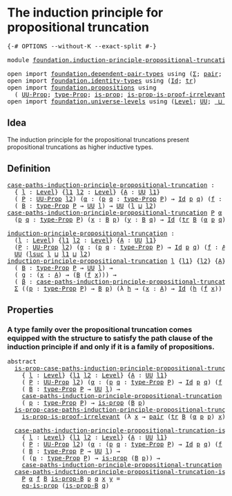 # The induction principle for propositional truncation

<pre class="Agda"><a id="65" class="Symbol">{-#</a> <a id="69" class="Keyword">OPTIONS</a> <a id="77" class="Pragma">--without-K</a> <a id="89" class="Pragma">--exact-split</a> <a id="103" class="Symbol">#-}</a>

<a id="108" class="Keyword">module</a> <a id="115" href="foundation.induction-principle-propositional-truncation.html" class="Module">foundation.induction-principle-propositional-truncation</a> <a id="171" class="Keyword">where</a>

<a id="178" class="Keyword">open</a> <a id="183" class="Keyword">import</a> <a id="190" href="foundation.dependent-pair-types.html" class="Module">foundation.dependent-pair-types</a> <a id="222" class="Keyword">using</a> <a id="228" class="Symbol">(</a><a id="229" href="foundation-core.dependent-pair-types.html#502" class="Record">Σ</a><a id="230" class="Symbol">;</a> <a id="232" href="foundation-core.dependent-pair-types.html#575" class="InductiveConstructor">pair</a><a id="236" class="Symbol">;</a> <a id="238" href="foundation-core.dependent-pair-types.html#592" class="Field">pr1</a><a id="241" class="Symbol">;</a> <a id="243" href="foundation-core.dependent-pair-types.html#604" class="Field">pr2</a><a id="246" class="Symbol">)</a>
<a id="248" class="Keyword">open</a> <a id="253" class="Keyword">import</a> <a id="260" href="foundation.identity-types.html" class="Module">foundation.identity-types</a> <a id="286" class="Keyword">using</a> <a id="292" class="Symbol">(</a><a id="293" href="foundation-core.identity-types.html#641" class="Datatype">Id</a><a id="295" class="Symbol">;</a> <a id="297" href="foundation-core.identity-types.html#4584" class="Function">tr</a><a id="299" class="Symbol">)</a>
<a id="301" class="Keyword">open</a> <a id="306" class="Keyword">import</a> <a id="313" href="foundation.propositions.html" class="Module">foundation.propositions</a> <a id="337" class="Keyword">using</a>
  <a id="345" class="Symbol">(</a> <a id="347" href="foundation-core.propositions.html#1322" class="Function">UU-Prop</a><a id="354" class="Symbol">;</a> <a id="356" href="foundation-core.propositions.html#1424" class="Function">type-Prop</a><a id="365" class="Symbol">;</a> <a id="367" href="foundation-core.propositions.html#1246" class="Function">is-prop</a><a id="374" class="Symbol">;</a> <a id="376" href="foundation-core.propositions.html#3151" class="Function">is-prop-is-proof-irrelevant</a><a id="403" class="Symbol">;</a> <a id="405" href="foundation-core.propositions.html#2649" class="Function">eq-is-prop</a><a id="415" class="Symbol">)</a>
<a id="417" class="Keyword">open</a> <a id="422" class="Keyword">import</a> <a id="429" href="foundation.universe-levels.html" class="Module">foundation.universe-levels</a> <a id="456" class="Keyword">using</a> <a id="462" class="Symbol">(</a><a id="463" href="Agda.Primitive.html#597" class="Postulate">Level</a><a id="468" class="Symbol">;</a> <a id="470" href="foundation-core.universe-levels.html#222" class="Primitive">UU</a><a id="472" class="Symbol">;</a> <a id="474" href="Agda.Primitive.html#810" class="Primitive Operator">_⊔_</a><a id="477" class="Symbol">;</a> <a id="479" href="Agda.Primitive.html#780" class="Primitive">lsuc</a><a id="483" class="Symbol">)</a>
</pre>
## Idea

The induction principle for the propositional truncations present propositional truncations as higher inductive types.

## Definition

<pre class="Agda"><a id="case-paths-induction-principle-propositional-truncation"></a><a id="642" href="foundation.induction-principle-propositional-truncation.html#642" class="Function">case-paths-induction-principle-propositional-truncation</a> <a id="698" class="Symbol">:</a>
  <a id="702" class="Symbol">{</a> <a id="704" href="foundation.induction-principle-propositional-truncation.html#704" class="Bound">l</a> <a id="706" class="Symbol">:</a> <a id="708" href="Agda.Primitive.html#597" class="Postulate">Level</a><a id="713" class="Symbol">}</a> <a id="715" class="Symbol">{</a><a id="716" href="foundation.induction-principle-propositional-truncation.html#716" class="Bound">l1</a> <a id="719" href="foundation.induction-principle-propositional-truncation.html#719" class="Bound">l2</a> <a id="722" class="Symbol">:</a> <a id="724" href="Agda.Primitive.html#597" class="Postulate">Level</a><a id="729" class="Symbol">}</a> <a id="731" class="Symbol">{</a><a id="732" href="foundation.induction-principle-propositional-truncation.html#732" class="Bound">A</a> <a id="734" class="Symbol">:</a> <a id="736" href="foundation-core.universe-levels.html#222" class="Primitive">UU</a> <a id="739" href="foundation.induction-principle-propositional-truncation.html#716" class="Bound">l1</a><a id="741" class="Symbol">}</a>
  <a id="745" class="Symbol">(</a> <a id="747" href="foundation.induction-principle-propositional-truncation.html#747" class="Bound">P</a> <a id="749" class="Symbol">:</a> <a id="751" href="foundation-core.propositions.html#1322" class="Function">UU-Prop</a> <a id="759" href="foundation.induction-principle-propositional-truncation.html#719" class="Bound">l2</a><a id="761" class="Symbol">)</a> <a id="763" class="Symbol">(</a><a id="764" href="foundation.induction-principle-propositional-truncation.html#764" class="Bound">α</a> <a id="766" class="Symbol">:</a> <a id="768" class="Symbol">(</a><a id="769" href="foundation.induction-principle-propositional-truncation.html#769" class="Bound">p</a> <a id="771" href="foundation.induction-principle-propositional-truncation.html#771" class="Bound">q</a> <a id="773" class="Symbol">:</a> <a id="775" href="foundation-core.propositions.html#1424" class="Function">type-Prop</a> <a id="785" href="foundation.induction-principle-propositional-truncation.html#747" class="Bound">P</a><a id="786" class="Symbol">)</a> <a id="788" class="Symbol">→</a> <a id="790" href="foundation-core.identity-types.html#641" class="Datatype">Id</a> <a id="793" href="foundation.induction-principle-propositional-truncation.html#769" class="Bound">p</a> <a id="795" href="foundation.induction-principle-propositional-truncation.html#771" class="Bound">q</a><a id="796" class="Symbol">)</a> <a id="798" class="Symbol">(</a><a id="799" href="foundation.induction-principle-propositional-truncation.html#799" class="Bound">f</a> <a id="801" class="Symbol">:</a> <a id="803" href="foundation.induction-principle-propositional-truncation.html#732" class="Bound">A</a> <a id="805" class="Symbol">→</a> <a id="807" href="foundation-core.propositions.html#1424" class="Function">type-Prop</a> <a id="817" href="foundation.induction-principle-propositional-truncation.html#747" class="Bound">P</a><a id="818" class="Symbol">)</a> <a id="820" class="Symbol">→</a>
  <a id="824" class="Symbol">(</a> <a id="826" href="foundation.induction-principle-propositional-truncation.html#826" class="Bound">B</a> <a id="828" class="Symbol">:</a> <a id="830" href="foundation-core.propositions.html#1424" class="Function">type-Prop</a> <a id="840" href="foundation.induction-principle-propositional-truncation.html#747" class="Bound">P</a> <a id="842" class="Symbol">→</a> <a id="844" href="foundation-core.universe-levels.html#222" class="Primitive">UU</a> <a id="847" href="foundation.induction-principle-propositional-truncation.html#704" class="Bound">l</a><a id="848" class="Symbol">)</a> <a id="850" class="Symbol">→</a> <a id="852" href="foundation-core.universe-levels.html#222" class="Primitive">UU</a> <a id="855" class="Symbol">(</a><a id="856" href="foundation.induction-principle-propositional-truncation.html#704" class="Bound">l</a> <a id="858" href="Agda.Primitive.html#810" class="Primitive Operator">⊔</a> <a id="860" href="foundation.induction-principle-propositional-truncation.html#719" class="Bound">l2</a><a id="862" class="Symbol">)</a>
<a id="864" href="foundation.induction-principle-propositional-truncation.html#642" class="Function">case-paths-induction-principle-propositional-truncation</a> <a id="920" href="foundation.induction-principle-propositional-truncation.html#920" class="Bound">P</a> <a id="922" href="foundation.induction-principle-propositional-truncation.html#922" class="Bound">α</a> <a id="924" href="foundation.induction-principle-propositional-truncation.html#924" class="Bound">f</a> <a id="926" href="foundation.induction-principle-propositional-truncation.html#926" class="Bound">B</a> <a id="928" class="Symbol">=</a>
  <a id="932" class="Symbol">(</a><a id="933" href="foundation.induction-principle-propositional-truncation.html#933" class="Bound">p</a> <a id="935" href="foundation.induction-principle-propositional-truncation.html#935" class="Bound">q</a> <a id="937" class="Symbol">:</a> <a id="939" href="foundation-core.propositions.html#1424" class="Function">type-Prop</a> <a id="949" href="foundation.induction-principle-propositional-truncation.html#920" class="Bound">P</a><a id="950" class="Symbol">)</a> <a id="952" class="Symbol">(</a><a id="953" href="foundation.induction-principle-propositional-truncation.html#953" class="Bound">x</a> <a id="955" class="Symbol">:</a> <a id="957" href="foundation.induction-principle-propositional-truncation.html#926" class="Bound">B</a> <a id="959" href="foundation.induction-principle-propositional-truncation.html#933" class="Bound">p</a><a id="960" class="Symbol">)</a> <a id="962" class="Symbol">(</a><a id="963" href="foundation.induction-principle-propositional-truncation.html#963" class="Bound">y</a> <a id="965" class="Symbol">:</a> <a id="967" href="foundation.induction-principle-propositional-truncation.html#926" class="Bound">B</a> <a id="969" href="foundation.induction-principle-propositional-truncation.html#935" class="Bound">q</a><a id="970" class="Symbol">)</a> <a id="972" class="Symbol">→</a> <a id="974" href="foundation-core.identity-types.html#641" class="Datatype">Id</a> <a id="977" class="Symbol">(</a><a id="978" href="foundation-core.identity-types.html#4584" class="Function">tr</a> <a id="981" href="foundation.induction-principle-propositional-truncation.html#926" class="Bound">B</a> <a id="983" class="Symbol">(</a><a id="984" href="foundation.induction-principle-propositional-truncation.html#922" class="Bound">α</a> <a id="986" href="foundation.induction-principle-propositional-truncation.html#933" class="Bound">p</a> <a id="988" href="foundation.induction-principle-propositional-truncation.html#935" class="Bound">q</a><a id="989" class="Symbol">)</a> <a id="991" href="foundation.induction-principle-propositional-truncation.html#953" class="Bound">x</a><a id="992" class="Symbol">)</a> <a id="994" href="foundation.induction-principle-propositional-truncation.html#963" class="Bound">y</a>
  
<a id="induction-principle-propositional-truncation"></a><a id="999" href="foundation.induction-principle-propositional-truncation.html#999" class="Function">induction-principle-propositional-truncation</a> <a id="1044" class="Symbol">:</a>
  <a id="1048" class="Symbol">(</a><a id="1049" href="foundation.induction-principle-propositional-truncation.html#1049" class="Bound">l</a> <a id="1051" class="Symbol">:</a> <a id="1053" href="Agda.Primitive.html#597" class="Postulate">Level</a><a id="1058" class="Symbol">)</a> <a id="1060" class="Symbol">{</a><a id="1061" href="foundation.induction-principle-propositional-truncation.html#1061" class="Bound">l1</a> <a id="1064" href="foundation.induction-principle-propositional-truncation.html#1064" class="Bound">l2</a> <a id="1067" class="Symbol">:</a> <a id="1069" href="Agda.Primitive.html#597" class="Postulate">Level</a><a id="1074" class="Symbol">}</a> <a id="1076" class="Symbol">{</a><a id="1077" href="foundation.induction-principle-propositional-truncation.html#1077" class="Bound">A</a> <a id="1079" class="Symbol">:</a> <a id="1081" href="foundation-core.universe-levels.html#222" class="Primitive">UU</a> <a id="1084" href="foundation.induction-principle-propositional-truncation.html#1061" class="Bound">l1</a><a id="1086" class="Symbol">}</a>
  <a id="1090" class="Symbol">(</a><a id="1091" href="foundation.induction-principle-propositional-truncation.html#1091" class="Bound">P</a> <a id="1093" class="Symbol">:</a> <a id="1095" href="foundation-core.propositions.html#1322" class="Function">UU-Prop</a> <a id="1103" href="foundation.induction-principle-propositional-truncation.html#1064" class="Bound">l2</a><a id="1105" class="Symbol">)</a> <a id="1107" class="Symbol">(</a><a id="1108" href="foundation.induction-principle-propositional-truncation.html#1108" class="Bound">α</a> <a id="1110" class="Symbol">:</a> <a id="1112" class="Symbol">(</a><a id="1113" href="foundation.induction-principle-propositional-truncation.html#1113" class="Bound">p</a> <a id="1115" href="foundation.induction-principle-propositional-truncation.html#1115" class="Bound">q</a> <a id="1117" class="Symbol">:</a> <a id="1119" href="foundation-core.propositions.html#1424" class="Function">type-Prop</a> <a id="1129" href="foundation.induction-principle-propositional-truncation.html#1091" class="Bound">P</a><a id="1130" class="Symbol">)</a> <a id="1132" class="Symbol">→</a> <a id="1134" href="foundation-core.identity-types.html#641" class="Datatype">Id</a> <a id="1137" href="foundation.induction-principle-propositional-truncation.html#1113" class="Bound">p</a> <a id="1139" href="foundation.induction-principle-propositional-truncation.html#1115" class="Bound">q</a><a id="1140" class="Symbol">)</a> <a id="1142" class="Symbol">(</a><a id="1143" href="foundation.induction-principle-propositional-truncation.html#1143" class="Bound">f</a> <a id="1145" class="Symbol">:</a> <a id="1147" href="foundation.induction-principle-propositional-truncation.html#1077" class="Bound">A</a> <a id="1149" class="Symbol">→</a> <a id="1151" href="foundation-core.propositions.html#1424" class="Function">type-Prop</a> <a id="1161" href="foundation.induction-principle-propositional-truncation.html#1091" class="Bound">P</a><a id="1162" class="Symbol">)</a> <a id="1164" class="Symbol">→</a>
  <a id="1168" href="foundation-core.universe-levels.html#222" class="Primitive">UU</a> <a id="1171" class="Symbol">(</a><a id="1172" href="Agda.Primitive.html#780" class="Primitive">lsuc</a> <a id="1177" href="foundation.induction-principle-propositional-truncation.html#1049" class="Bound">l</a> <a id="1179" href="Agda.Primitive.html#810" class="Primitive Operator">⊔</a> <a id="1181" href="foundation.induction-principle-propositional-truncation.html#1061" class="Bound">l1</a> <a id="1184" href="Agda.Primitive.html#810" class="Primitive Operator">⊔</a> <a id="1186" href="foundation.induction-principle-propositional-truncation.html#1064" class="Bound">l2</a><a id="1188" class="Symbol">)</a>
<a id="1190" href="foundation.induction-principle-propositional-truncation.html#999" class="Function">induction-principle-propositional-truncation</a> <a id="1235" href="foundation.induction-principle-propositional-truncation.html#1235" class="Bound">l</a> <a id="1237" class="Symbol">{</a><a id="1238" href="foundation.induction-principle-propositional-truncation.html#1238" class="Bound">l1</a><a id="1240" class="Symbol">}</a> <a id="1242" class="Symbol">{</a><a id="1243" href="foundation.induction-principle-propositional-truncation.html#1243" class="Bound">l2</a><a id="1245" class="Symbol">}</a> <a id="1247" class="Symbol">{</a><a id="1248" href="foundation.induction-principle-propositional-truncation.html#1248" class="Bound">A</a><a id="1249" class="Symbol">}</a> <a id="1251" href="foundation.induction-principle-propositional-truncation.html#1251" class="Bound">P</a> <a id="1253" href="foundation.induction-principle-propositional-truncation.html#1253" class="Bound">α</a> <a id="1255" href="foundation.induction-principle-propositional-truncation.html#1255" class="Bound">f</a> <a id="1257" class="Symbol">=</a>
  <a id="1261" class="Symbol">(</a> <a id="1263" href="foundation.induction-principle-propositional-truncation.html#1263" class="Bound">B</a> <a id="1265" class="Symbol">:</a> <a id="1267" href="foundation-core.propositions.html#1424" class="Function">type-Prop</a> <a id="1277" href="foundation.induction-principle-propositional-truncation.html#1251" class="Bound">P</a> <a id="1279" class="Symbol">→</a> <a id="1281" href="foundation-core.universe-levels.html#222" class="Primitive">UU</a> <a id="1284" href="foundation.induction-principle-propositional-truncation.html#1235" class="Bound">l</a><a id="1285" class="Symbol">)</a> <a id="1287" class="Symbol">→</a>
  <a id="1291" class="Symbol">(</a> <a id="1293" href="foundation.induction-principle-propositional-truncation.html#1293" class="Bound">g</a> <a id="1295" class="Symbol">:</a> <a id="1297" class="Symbol">(</a><a id="1298" href="foundation.induction-principle-propositional-truncation.html#1298" class="Bound">x</a> <a id="1300" class="Symbol">:</a> <a id="1302" href="foundation.induction-principle-propositional-truncation.html#1248" class="Bound">A</a><a id="1303" class="Symbol">)</a> <a id="1305" class="Symbol">→</a> <a id="1307" class="Symbol">(</a><a id="1308" href="foundation.induction-principle-propositional-truncation.html#1263" class="Bound">B</a> <a id="1310" class="Symbol">(</a><a id="1311" href="foundation.induction-principle-propositional-truncation.html#1255" class="Bound">f</a> <a id="1313" href="foundation.induction-principle-propositional-truncation.html#1298" class="Bound">x</a><a id="1314" class="Symbol">)))</a> <a id="1318" class="Symbol">→</a>
  <a id="1322" class="Symbol">(</a> <a id="1324" href="foundation.induction-principle-propositional-truncation.html#1324" class="Bound">β</a> <a id="1326" class="Symbol">:</a> <a id="1328" href="foundation.induction-principle-propositional-truncation.html#642" class="Function">case-paths-induction-principle-propositional-truncation</a> <a id="1384" href="foundation.induction-principle-propositional-truncation.html#1251" class="Bound">P</a> <a id="1386" href="foundation.induction-principle-propositional-truncation.html#1253" class="Bound">α</a> <a id="1388" href="foundation.induction-principle-propositional-truncation.html#1255" class="Bound">f</a> <a id="1390" href="foundation.induction-principle-propositional-truncation.html#1263" class="Bound">B</a><a id="1391" class="Symbol">)</a> <a id="1393" class="Symbol">→</a>
  <a id="1397" href="foundation-core.dependent-pair-types.html#502" class="Record">Σ</a> <a id="1399" class="Symbol">((</a><a id="1401" href="foundation.induction-principle-propositional-truncation.html#1401" class="Bound">p</a> <a id="1403" class="Symbol">:</a> <a id="1405" href="foundation-core.propositions.html#1424" class="Function">type-Prop</a> <a id="1415" href="foundation.induction-principle-propositional-truncation.html#1251" class="Bound">P</a><a id="1416" class="Symbol">)</a> <a id="1418" class="Symbol">→</a> <a id="1420" href="foundation.induction-principle-propositional-truncation.html#1263" class="Bound">B</a> <a id="1422" href="foundation.induction-principle-propositional-truncation.html#1401" class="Bound">p</a><a id="1423" class="Symbol">)</a> <a id="1425" class="Symbol">(λ</a> <a id="1428" href="foundation.induction-principle-propositional-truncation.html#1428" class="Bound">h</a> <a id="1430" class="Symbol">→</a> <a id="1432" class="Symbol">(</a><a id="1433" href="foundation.induction-principle-propositional-truncation.html#1433" class="Bound">x</a> <a id="1435" class="Symbol">:</a> <a id="1437" href="foundation.induction-principle-propositional-truncation.html#1248" class="Bound">A</a><a id="1438" class="Symbol">)</a> <a id="1440" class="Symbol">→</a> <a id="1442" href="foundation-core.identity-types.html#641" class="Datatype">Id</a> <a id="1445" class="Symbol">(</a><a id="1446" href="foundation.induction-principle-propositional-truncation.html#1428" class="Bound">h</a> <a id="1448" class="Symbol">(</a><a id="1449" href="foundation.induction-principle-propositional-truncation.html#1255" class="Bound">f</a> <a id="1451" href="foundation.induction-principle-propositional-truncation.html#1433" class="Bound">x</a><a id="1452" class="Symbol">))</a> <a id="1455" class="Symbol">(</a><a id="1456" href="foundation.induction-principle-propositional-truncation.html#1293" class="Bound">g</a> <a id="1458" href="foundation.induction-principle-propositional-truncation.html#1433" class="Bound">x</a><a id="1459" class="Symbol">))</a>
</pre>
## Properties

### A type family over the propositional truncation comes equipped with the structure to satisfy the path clause of the induction principle if and only if it is a family of propositions.

<pre class="Agda"><a id="1678" class="Keyword">abstract</a>
  <a id="is-prop-case-paths-induction-principle-propositional-truncation"></a><a id="1689" href="foundation.induction-principle-propositional-truncation.html#1689" class="Function">is-prop-case-paths-induction-principle-propositional-truncation</a> <a id="1753" class="Symbol">:</a>
    <a id="1759" class="Symbol">{</a> <a id="1761" href="foundation.induction-principle-propositional-truncation.html#1761" class="Bound">l</a> <a id="1763" class="Symbol">:</a> <a id="1765" href="Agda.Primitive.html#597" class="Postulate">Level</a><a id="1770" class="Symbol">}</a> <a id="1772" class="Symbol">{</a><a id="1773" href="foundation.induction-principle-propositional-truncation.html#1773" class="Bound">l1</a> <a id="1776" href="foundation.induction-principle-propositional-truncation.html#1776" class="Bound">l2</a> <a id="1779" class="Symbol">:</a> <a id="1781" href="Agda.Primitive.html#597" class="Postulate">Level</a><a id="1786" class="Symbol">}</a> <a id="1788" class="Symbol">{</a><a id="1789" href="foundation.induction-principle-propositional-truncation.html#1789" class="Bound">A</a> <a id="1791" class="Symbol">:</a> <a id="1793" href="foundation-core.universe-levels.html#222" class="Primitive">UU</a> <a id="1796" href="foundation.induction-principle-propositional-truncation.html#1773" class="Bound">l1</a><a id="1798" class="Symbol">}</a>
    <a id="1804" class="Symbol">(</a> <a id="1806" href="foundation.induction-principle-propositional-truncation.html#1806" class="Bound">P</a> <a id="1808" class="Symbol">:</a> <a id="1810" href="foundation-core.propositions.html#1322" class="Function">UU-Prop</a> <a id="1818" href="foundation.induction-principle-propositional-truncation.html#1776" class="Bound">l2</a><a id="1820" class="Symbol">)</a> <a id="1822" class="Symbol">(</a><a id="1823" href="foundation.induction-principle-propositional-truncation.html#1823" class="Bound">α</a> <a id="1825" class="Symbol">:</a> <a id="1827" class="Symbol">(</a><a id="1828" href="foundation.induction-principle-propositional-truncation.html#1828" class="Bound">p</a> <a id="1830" href="foundation.induction-principle-propositional-truncation.html#1830" class="Bound">q</a> <a id="1832" class="Symbol">:</a> <a id="1834" href="foundation-core.propositions.html#1424" class="Function">type-Prop</a> <a id="1844" href="foundation.induction-principle-propositional-truncation.html#1806" class="Bound">P</a><a id="1845" class="Symbol">)</a> <a id="1847" class="Symbol">→</a> <a id="1849" href="foundation-core.identity-types.html#641" class="Datatype">Id</a> <a id="1852" href="foundation.induction-principle-propositional-truncation.html#1828" class="Bound">p</a> <a id="1854" href="foundation.induction-principle-propositional-truncation.html#1830" class="Bound">q</a><a id="1855" class="Symbol">)</a> <a id="1857" class="Symbol">(</a><a id="1858" href="foundation.induction-principle-propositional-truncation.html#1858" class="Bound">f</a> <a id="1860" class="Symbol">:</a> <a id="1862" href="foundation.induction-principle-propositional-truncation.html#1789" class="Bound">A</a> <a id="1864" class="Symbol">→</a> <a id="1866" href="foundation-core.propositions.html#1424" class="Function">type-Prop</a> <a id="1876" href="foundation.induction-principle-propositional-truncation.html#1806" class="Bound">P</a><a id="1877" class="Symbol">)</a> <a id="1879" class="Symbol">→</a>
    <a id="1885" class="Symbol">(</a> <a id="1887" href="foundation.induction-principle-propositional-truncation.html#1887" class="Bound">B</a> <a id="1889" class="Symbol">:</a> <a id="1891" href="foundation-core.propositions.html#1424" class="Function">type-Prop</a> <a id="1901" href="foundation.induction-principle-propositional-truncation.html#1806" class="Bound">P</a> <a id="1903" class="Symbol">→</a> <a id="1905" href="foundation-core.universe-levels.html#222" class="Primitive">UU</a> <a id="1908" href="foundation.induction-principle-propositional-truncation.html#1761" class="Bound">l</a><a id="1909" class="Symbol">)</a> <a id="1911" class="Symbol">→</a>
    <a id="1917" href="foundation.induction-principle-propositional-truncation.html#642" class="Function">case-paths-induction-principle-propositional-truncation</a> <a id="1973" href="foundation.induction-principle-propositional-truncation.html#1806" class="Bound">P</a> <a id="1975" href="foundation.induction-principle-propositional-truncation.html#1823" class="Bound">α</a> <a id="1977" href="foundation.induction-principle-propositional-truncation.html#1858" class="Bound">f</a> <a id="1979" href="foundation.induction-principle-propositional-truncation.html#1887" class="Bound">B</a> <a id="1981" class="Symbol">→</a>
    <a id="1987" class="Symbol">(</a> <a id="1989" href="foundation.induction-principle-propositional-truncation.html#1989" class="Bound">p</a> <a id="1991" class="Symbol">:</a> <a id="1993" href="foundation-core.propositions.html#1424" class="Function">type-Prop</a> <a id="2003" href="foundation.induction-principle-propositional-truncation.html#1806" class="Bound">P</a><a id="2004" class="Symbol">)</a> <a id="2006" class="Symbol">→</a> <a id="2008" href="foundation-core.propositions.html#1246" class="Function">is-prop</a> <a id="2016" class="Symbol">(</a><a id="2017" href="foundation.induction-principle-propositional-truncation.html#1887" class="Bound">B</a> <a id="2019" href="foundation.induction-principle-propositional-truncation.html#1989" class="Bound">p</a><a id="2020" class="Symbol">)</a>
  <a id="2024" href="foundation.induction-principle-propositional-truncation.html#1689" class="Function">is-prop-case-paths-induction-principle-propositional-truncation</a> <a id="2088" href="foundation.induction-principle-propositional-truncation.html#2088" class="Bound">P</a> <a id="2090" href="foundation.induction-principle-propositional-truncation.html#2090" class="Bound">α</a> <a id="2092" href="foundation.induction-principle-propositional-truncation.html#2092" class="Bound">f</a> <a id="2094" href="foundation.induction-principle-propositional-truncation.html#2094" class="Bound">B</a> <a id="2096" href="foundation.induction-principle-propositional-truncation.html#2096" class="Bound">β</a> <a id="2098" href="foundation.induction-principle-propositional-truncation.html#2098" class="Bound">p</a> <a id="2100" class="Symbol">=</a>
    <a id="2106" href="foundation-core.propositions.html#3151" class="Function">is-prop-is-proof-irrelevant</a> <a id="2134" class="Symbol">(λ</a> <a id="2137" href="foundation.induction-principle-propositional-truncation.html#2137" class="Bound">x</a> <a id="2139" class="Symbol">→</a> <a id="2141" href="foundation-core.dependent-pair-types.html#575" class="InductiveConstructor">pair</a> <a id="2146" class="Symbol">(</a><a id="2147" href="foundation-core.identity-types.html#4584" class="Function">tr</a> <a id="2150" href="foundation.induction-principle-propositional-truncation.html#2094" class="Bound">B</a> <a id="2152" class="Symbol">(</a><a id="2153" href="foundation.induction-principle-propositional-truncation.html#2090" class="Bound">α</a> <a id="2155" href="foundation.induction-principle-propositional-truncation.html#2098" class="Bound">p</a> <a id="2157" href="foundation.induction-principle-propositional-truncation.html#2098" class="Bound">p</a><a id="2158" class="Symbol">)</a> <a id="2160" href="foundation.induction-principle-propositional-truncation.html#2137" class="Bound">x</a><a id="2161" class="Symbol">)</a> <a id="2163" class="Symbol">(</a><a id="2164" href="foundation.induction-principle-propositional-truncation.html#2096" class="Bound">β</a> <a id="2166" href="foundation.induction-principle-propositional-truncation.html#2098" class="Bound">p</a> <a id="2168" href="foundation.induction-principle-propositional-truncation.html#2098" class="Bound">p</a> <a id="2170" href="foundation.induction-principle-propositional-truncation.html#2137" class="Bound">x</a><a id="2171" class="Symbol">))</a>
  
  <a id="case-paths-induction-principle-propositional-truncation-is-prop"></a><a id="2179" href="foundation.induction-principle-propositional-truncation.html#2179" class="Function">case-paths-induction-principle-propositional-truncation-is-prop</a> <a id="2243" class="Symbol">:</a>
    <a id="2249" class="Symbol">{</a> <a id="2251" href="foundation.induction-principle-propositional-truncation.html#2251" class="Bound">l</a> <a id="2253" class="Symbol">:</a> <a id="2255" href="Agda.Primitive.html#597" class="Postulate">Level</a><a id="2260" class="Symbol">}</a> <a id="2262" class="Symbol">{</a><a id="2263" href="foundation.induction-principle-propositional-truncation.html#2263" class="Bound">l1</a> <a id="2266" href="foundation.induction-principle-propositional-truncation.html#2266" class="Bound">l2</a> <a id="2269" class="Symbol">:</a> <a id="2271" href="Agda.Primitive.html#597" class="Postulate">Level</a><a id="2276" class="Symbol">}</a> <a id="2278" class="Symbol">{</a><a id="2279" href="foundation.induction-principle-propositional-truncation.html#2279" class="Bound">A</a> <a id="2281" class="Symbol">:</a> <a id="2283" href="foundation-core.universe-levels.html#222" class="Primitive">UU</a> <a id="2286" href="foundation.induction-principle-propositional-truncation.html#2263" class="Bound">l1</a><a id="2288" class="Symbol">}</a>
    <a id="2294" class="Symbol">(</a> <a id="2296" href="foundation.induction-principle-propositional-truncation.html#2296" class="Bound">P</a> <a id="2298" class="Symbol">:</a> <a id="2300" href="foundation-core.propositions.html#1322" class="Function">UU-Prop</a> <a id="2308" href="foundation.induction-principle-propositional-truncation.html#2266" class="Bound">l2</a><a id="2310" class="Symbol">)</a> <a id="2312" class="Symbol">(</a><a id="2313" href="foundation.induction-principle-propositional-truncation.html#2313" class="Bound">α</a> <a id="2315" class="Symbol">:</a> <a id="2317" class="Symbol">(</a><a id="2318" href="foundation.induction-principle-propositional-truncation.html#2318" class="Bound">p</a> <a id="2320" href="foundation.induction-principle-propositional-truncation.html#2320" class="Bound">q</a> <a id="2322" class="Symbol">:</a> <a id="2324" href="foundation-core.propositions.html#1424" class="Function">type-Prop</a> <a id="2334" href="foundation.induction-principle-propositional-truncation.html#2296" class="Bound">P</a><a id="2335" class="Symbol">)</a> <a id="2337" class="Symbol">→</a> <a id="2339" href="foundation-core.identity-types.html#641" class="Datatype">Id</a> <a id="2342" href="foundation.induction-principle-propositional-truncation.html#2318" class="Bound">p</a> <a id="2344" href="foundation.induction-principle-propositional-truncation.html#2320" class="Bound">q</a><a id="2345" class="Symbol">)</a> <a id="2347" class="Symbol">(</a><a id="2348" href="foundation.induction-principle-propositional-truncation.html#2348" class="Bound">f</a> <a id="2350" class="Symbol">:</a> <a id="2352" href="foundation.induction-principle-propositional-truncation.html#2279" class="Bound">A</a> <a id="2354" class="Symbol">→</a> <a id="2356" href="foundation-core.propositions.html#1424" class="Function">type-Prop</a> <a id="2366" href="foundation.induction-principle-propositional-truncation.html#2296" class="Bound">P</a><a id="2367" class="Symbol">)</a> <a id="2369" class="Symbol">→</a>
    <a id="2375" class="Symbol">(</a> <a id="2377" href="foundation.induction-principle-propositional-truncation.html#2377" class="Bound">B</a> <a id="2379" class="Symbol">:</a> <a id="2381" href="foundation-core.propositions.html#1424" class="Function">type-Prop</a> <a id="2391" href="foundation.induction-principle-propositional-truncation.html#2296" class="Bound">P</a> <a id="2393" class="Symbol">→</a> <a id="2395" href="foundation-core.universe-levels.html#222" class="Primitive">UU</a> <a id="2398" href="foundation.induction-principle-propositional-truncation.html#2251" class="Bound">l</a><a id="2399" class="Symbol">)</a> <a id="2401" class="Symbol">→</a>
    <a id="2407" class="Symbol">(</a> <a id="2409" class="Symbol">(</a><a id="2410" href="foundation.induction-principle-propositional-truncation.html#2410" class="Bound">p</a> <a id="2412" class="Symbol">:</a> <a id="2414" href="foundation-core.propositions.html#1424" class="Function">type-Prop</a> <a id="2424" href="foundation.induction-principle-propositional-truncation.html#2296" class="Bound">P</a><a id="2425" class="Symbol">)</a> <a id="2427" class="Symbol">→</a> <a id="2429" href="foundation-core.propositions.html#1246" class="Function">is-prop</a> <a id="2437" class="Symbol">(</a><a id="2438" href="foundation.induction-principle-propositional-truncation.html#2377" class="Bound">B</a> <a id="2440" href="foundation.induction-principle-propositional-truncation.html#2410" class="Bound">p</a><a id="2441" class="Symbol">))</a> <a id="2444" class="Symbol">→</a>
    <a id="2450" href="foundation.induction-principle-propositional-truncation.html#642" class="Function">case-paths-induction-principle-propositional-truncation</a> <a id="2506" href="foundation.induction-principle-propositional-truncation.html#2296" class="Bound">P</a> <a id="2508" href="foundation.induction-principle-propositional-truncation.html#2313" class="Bound">α</a> <a id="2510" href="foundation.induction-principle-propositional-truncation.html#2348" class="Bound">f</a> <a id="2512" href="foundation.induction-principle-propositional-truncation.html#2377" class="Bound">B</a>
  <a id="2516" href="foundation.induction-principle-propositional-truncation.html#2179" class="Function">case-paths-induction-principle-propositional-truncation-is-prop</a>
    <a id="2584" href="foundation.induction-principle-propositional-truncation.html#2584" class="Bound">P</a> <a id="2586" href="foundation.induction-principle-propositional-truncation.html#2586" class="Bound">α</a> <a id="2588" href="foundation.induction-principle-propositional-truncation.html#2588" class="Bound">f</a> <a id="2590" href="foundation.induction-principle-propositional-truncation.html#2590" class="Bound">B</a> <a id="2592" href="foundation.induction-principle-propositional-truncation.html#2592" class="Bound">is-prop-B</a> <a id="2602" href="foundation.induction-principle-propositional-truncation.html#2602" class="Bound">p</a> <a id="2604" href="foundation.induction-principle-propositional-truncation.html#2604" class="Bound">q</a> <a id="2606" href="foundation.induction-principle-propositional-truncation.html#2606" class="Bound">x</a> <a id="2608" href="foundation.induction-principle-propositional-truncation.html#2608" class="Bound">y</a> <a id="2610" class="Symbol">=</a>
    <a id="2616" href="foundation-core.propositions.html#2649" class="Function">eq-is-prop</a> <a id="2627" class="Symbol">(</a><a id="2628" href="foundation.induction-principle-propositional-truncation.html#2592" class="Bound">is-prop-B</a> <a id="2638" href="foundation.induction-principle-propositional-truncation.html#2604" class="Bound">q</a><a id="2639" class="Symbol">)</a>
</pre>